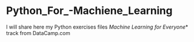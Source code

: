 # Python_For_-Machiene_Learning
I will share here my Python exercises files  *Machine Learning for Everyone** track from DataCamp.com 
